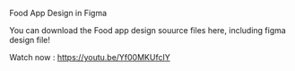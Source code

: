 Food App Design in Figma

You can download the Food app design souurce files here, including figma design file!

Watch now : https://youtu.be/Yf00MKUfcIY
